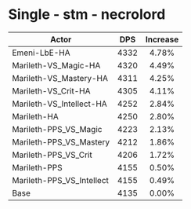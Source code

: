 # Single - stm - necrolord
| Actor | DPS | Increase |
|---|:---:|:---:|
|Emeni-LbE-HA|4332|4.78%|
|Marileth-VS_Magic-HA|4320|4.49%|
|Marileth-VS_Mastery-HA|4311|4.25%|
|Marileth-VS_Crit-HA|4305|4.11%|
|Marileth-VS_Intellect-HA|4252|2.84%|
|Marileth-HA|4250|2.80%|
|Marileth-PPS_VS_Magic|4223|2.13%|
|Marileth-PPS_VS_Mastery|4212|1.86%|
|Marileth-PPS_VS_Crit|4206|1.72%|
|Marileth-PPS|4155|0.50%|
|Marileth-PPS_VS_Intellect|4155|0.49%|
|Base|4135|0.00%|
